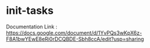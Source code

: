 # init-tasks


Documentation Link : https://docs.google.com/document/d/1YvPQs3wKpX6z-F8A1bwYEwE8eRi0rDCQBDE-Sbh8ccA/edit?usp=sharing
